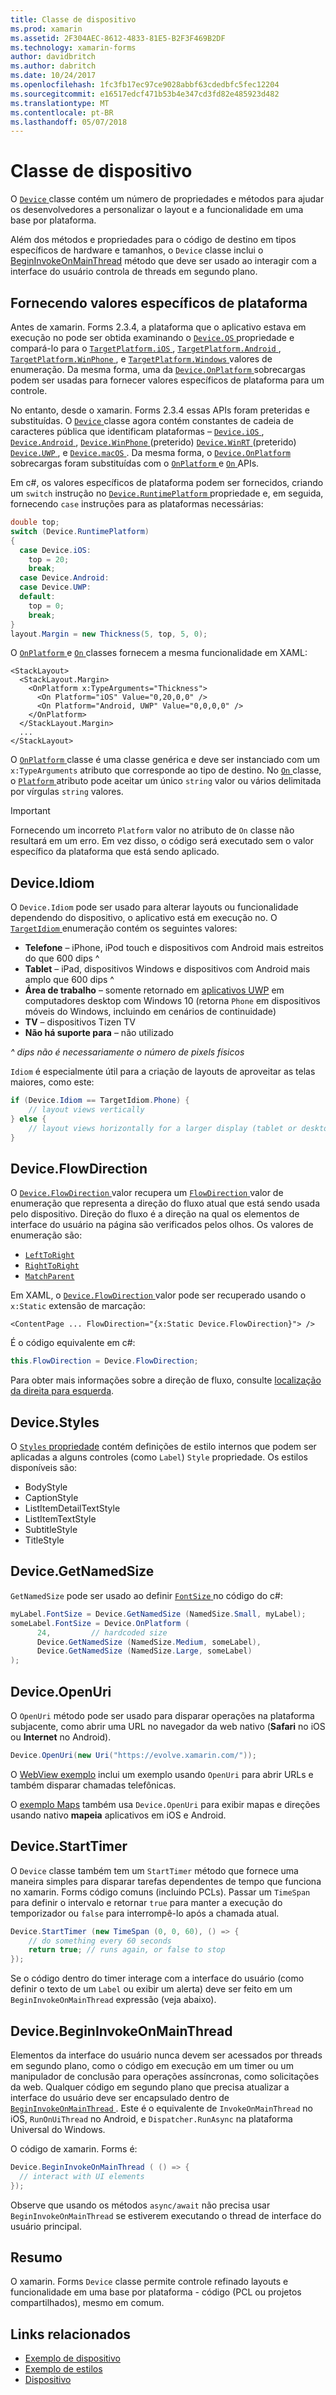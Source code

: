```yaml
---
title: Classe de dispositivo
ms.prod: xamarin
ms.assetid: 2F304AEC-8612-4833-81E5-B2F3F469B2DF
ms.technology: xamarin-forms
author: davidbritch
ms.author: dabritch
ms.date: 10/24/2017
ms.openlocfilehash: 1fc3fb17ec97ce9028abbf63cdedbfc5fec12204
ms.sourcegitcommit: e16517edcf471b53b4e347cd3fd82e485923d482
ms.translationtype: MT
ms.contentlocale: pt-BR
ms.lasthandoff: 05/07/2018
---
```

# <a name="device-class"></a>Classe de dispositivo

O [ `Device` ](https://developer.xamarin.com/api/type/Xamarin.Forms.Device/) classe contém um número de propriedades e métodos para ajudar os desenvolvedores a personalizar o layout e a funcionalidade em uma base por plataforma.

Além dos métodos e propriedades para o código de destino em tipos específicos de hardware e tamanhos, o `Device` classe inclui o [BeginInvokeOnMainThread](#Device_BeginInvokeOnMainThread) método que deve ser usado ao interagir com a interface do usuário controla de threads em segundo plano.

<a name="providing-platform-values" />

## <a name="providing-platform-specific-values"></a>Fornecendo valores específicos de plataforma

Antes de xamarin. Forms 2.3.4, a plataforma que o aplicativo estava em execução no pode ser obtida examinando o [ `Device.OS` ](https://developer.xamarin.com/api/property/Xamarin.Forms.Device.OS/) propriedade e compará-lo para o [ `TargetPlatform.iOS` ](https://developer.xamarin.com/api/field/Xamarin.Forms.TargetPlatform.iOS/), [ `TargetPlatform.Android` ](https://developer.xamarin.com/api/field/Xamarin.Forms.TargetPlatform.Android/), [ `TargetPlatform.WinPhone` ](https://developer.xamarin.com/api/field/Xamarin.Forms.TargetPlatform.WinPhone/), e [ `TargetPlatform.Windows` ](https://developer.xamarin.com/api/field/Xamarin.Forms.TargetPlatform.Windows/) valores de enumeração. Da mesma forma, uma da [ `Device.OnPlatform` ](https://developer.xamarin.com/api/member/Xamarin.Forms.Device.OnPlatform/p/System.Action/System.Action/System.Action/System.Action/) sobrecargas podem ser usadas para fornecer valores específicos de plataforma para um controle.

No entanto, desde o xamarin. Forms 2.3.4 essas APIs foram preteridas e substituídas. O [ `Device` ](https://developer.xamarin.com/api/type/Xamarin.Forms.Device/) classe agora contém constantes de cadeia de caracteres pública que identificam plataformas – [ `Device.iOS` ](https://developer.xamarin.com/api/field/Xamarin.Forms.Device.iOS/), [ `Device.Android` ](https://developer.xamarin.com/api/field/Xamarin.Forms.Device.Android/), [ `Device.WinPhone` ](https://developer.xamarin.com/api/field/Xamarin.Forms.Device.WinPhone/) (preterido) [ `Device.WinRT` ](https://developer.xamarin.com/api/field/Xamarin.Forms.Device.WinRT/) (preterido) [ `Device.UWP` ](https://developer.xamarin.com/api/field/Xamarin.Forms.Device.UWP/), e [ `Device.macOS` ](https://developer.xamarin.com/api/field/Xamarin.Forms.Device.macOS/). Da mesma forma, o [ `Device.OnPlatform` ](https://developer.xamarin.com/api/member/Xamarin.Forms.Device.OnPlatform/p/System.Action/System.Action/System.Action/System.Action/) sobrecargas foram substituídas com o [ `OnPlatform` ](https://developer.xamarin.com/api/type/Xamarin.Forms.OnPlatform%3CT%3E/) e [ `On` ](https://developer.xamarin.com/api/type/Xamarin.Forms.On/) APIs.

Em c#, os valores específicos de plataforma podem ser fornecidos, criando um `switch` instrução no [ `Device.RuntimePlatform` ](https://developer.xamarin.com/api/property/Xamarin.Forms.Device.RuntimePlatform/) propriedade e, em seguida, fornecendo `case` instruções para as plataformas necessárias:

```csharp
double top;
switch (Device.RuntimePlatform)
{
  case Device.iOS:
    top = 20;
    break;
  case Device.Android:
  case Device.UWP:
  default:
    top = 0;
    break;
}
layout.Margin = new Thickness(5, top, 5, 0);
```

O [ `OnPlatform` ](https://developer.xamarin.com/api/type/Xamarin.Forms.OnPlatform%3CT%3E/) e [ `On` ](https://developer.xamarin.com/api/type/Xamarin.Forms.On/) classes fornecem a mesma funcionalidade em XAML:

```xaml
<StackLayout>
  <StackLayout.Margin>
    <OnPlatform x:TypeArguments="Thickness">
      <On Platform="iOS" Value="0,20,0,0" />
      <On Platform="Android, UWP" Value="0,0,0,0" />
    </OnPlatform>
  </StackLayout.Margin>
  ...
</StackLayout>
```

O [ `OnPlatform` ](https://developer.xamarin.com/api/type/Xamarin.Forms.OnPlatform%3CT%3E/) classe é uma classe genérica e deve ser instanciado com um `x:TypeArguments` atributo que corresponde ao tipo de destino. No [ `On` ](https://developer.xamarin.com/api/type/Xamarin.Forms.On/) classe, o [ `Platform` ](https://developer.xamarin.com/api/property/Xamarin.Forms.On.Platform/) atributo pode aceitar um único `string` valor ou vários delimitada por vírgulas `string` valores.

> [!IMPORTANT]
> Fornecendo um incorreto `Platform` valor no atributo de `On` classe não resultará em um erro. Em vez disso, o código será executado sem o valor específico da plataforma que está sendo aplicado.

<a name="Device_Idiom" />

## <a name="deviceidiom"></a>Device.Idiom

O `Device.Idiom` pode ser usado para alterar layouts ou funcionalidade dependendo do dispositivo, o aplicativo está em execução no. O [ `TargetIdiom` ](https://developer.xamarin.com/api/type/Xamarin.Forms.TargetIdiom/) enumeração contém os seguintes valores:

-  **Telefone** – iPhone, iPod touch e dispositivos com Android mais estreitos do que 600 dips ^
-  **Tablet** – iPad, dispositivos Windows e dispositivos com Android mais amplo que 600 dips ^
-  **Área de trabalho** – somente retornado em [aplicativos UWP](~/xamarin-forms/platform/windows/installation/index.md) em computadores desktop com Windows 10 (retorna `Phone` em dispositivos móveis do Windows, incluindo em cenários de continuidade)
-  **TV** – dispositivos Tizen TV
-  **Não há suporte para** – não utilizado

*^ dips não é necessariamente o número de pixels físicos*

`Idiom` é especialmente útil para a criação de layouts de aproveitar as telas maiores, como este:

```csharp
if (Device.Idiom == TargetIdiom.Phone) {
    // layout views vertically
} else {
    // layout views horizontally for a larger display (tablet or desktop)
}
```

## <a name="deviceflowdirection"></a>Device.FlowDirection

O [ `Device.FlowDirection` ](https://developer.xamarin.com/api/property/Xamarin.Forms.VisualElement.FlowDirection/) valor recupera um [ `FlowDirection` ](https://developer.xamarin.com/api/type/Xamarin.Forms.FlowDirection/) valor de enumeração que representa a direção do fluxo atual que está sendo usada pelo dispositivo. Direção do fluxo é a direção na qual os elementos de interface do usuário na página são verificados pelos olhos. Os valores de enumeração são:

- [`LeftToRight`](https://developer.xamarin.com/api/field/Xamarin.Forms.FlowDirection.LeftToRight/)
- [`RightToRight`](https://developer.xamarin.com/api/field/Xamarin.Forms.FlowDirection.RightToLeft/)
- [`MatchParent`](https://developer.xamarin.com/api/field/Xamarin.Forms.FlowDirection.MatchParent/)

Em XAML, o [ `Device.FlowDirection` ](https://developer.xamarin.com/api/property/Xamarin.Forms.VisualElement.FlowDirection/) valor pode ser recuperado usando o `x:Static` extensão de marcação:

```xaml
<ContentPage ... FlowDirection="{x:Static Device.FlowDirection}"> />
```

É o código equivalente em c#:

```csharp
this.FlowDirection = Device.FlowDirection;
```

Para obter mais informações sobre a direção de fluxo, consulte [localização da direita para esquerda](~/xamarin-forms/app-fundamentals/localization/right-to-left.md).

<a name="Device_Styles" />

## <a name="devicestyles"></a>Device.Styles

O [ `Styles` propriedade](~/xamarin-forms/user-interface/styles/index.md) contém definições de estilo internos que podem ser aplicadas a alguns controles (como `Label`) `Style` propriedade. Os estilos disponíveis são:

* BodyStyle
* CaptionStyle
* ListItemDetailTextStyle
* ListItemTextStyle
* SubtitleStyle
* TitleStyle

<a name="Device_GetNamedSize" />

## <a name="devicegetnamedsize"></a>Device.GetNamedSize

`GetNamedSize` pode ser usado ao definir [ `FontSize` ](~/xamarin-forms/user-interface/text/fonts.md) no código do c#:

```csharp
myLabel.FontSize = Device.GetNamedSize (NamedSize.Small, myLabel);
someLabel.FontSize = Device.OnPlatform (
      24,         // hardcoded size
      Device.GetNamedSize (NamedSize.Medium, someLabel),
      Device.GetNamedSize (NamedSize.Large, someLabel)
);
```

<a name="Device_OpenUri" />

## <a name="deviceopenuri"></a>Device.OpenUri

O `OpenUri` método pode ser usado para disparar operações na plataforma subjacente, como abrir uma URL no navegador da web nativo (**Safari** no iOS ou **Internet** no Android).

```csharp
Device.OpenUri(new Uri("https://evolve.xamarin.com/"));
```

O [WebView exemplo](https://github.com/xamarin/xamarin-forms-samples/blob/master/WorkingWithWebview/WorkingWithWebview/WebAppPage.cs) inclui um exemplo usando `OpenUri` para abrir URLs e também disparar chamadas telefônicas.

O [exemplo Maps](https://github.com/xamarin/xamarin-forms-samples/blob/master/WorkingWithMaps/WorkingWithMaps/MapAppPage.cs) também usa `Device.OpenUri` para exibir mapas e direções usando nativo **mapeia** aplicativos em iOS e Android.

<a name="Device_StartTimer" />

## <a name="devicestarttimer"></a>Device.StartTimer

O `Device` classe também tem um `StartTimer` método que fornece uma maneira simples para disparar tarefas dependentes de tempo que funciona no xamarin. Forms código comuns (incluindo PCLs). Passar um `TimeSpan` para definir o intervalo e retornar `true` para manter a execução do temporizador ou `false` para interrompê-lo após a chamada atual.

```csharp
Device.StartTimer (new TimeSpan (0, 0, 60), () => {
    // do something every 60 seconds
    return true; // runs again, or false to stop
});
```

Se o código dentro do timer interage com a interface do usuário (como definir o texto de um `Label` ou exibir um alerta) deve ser feito em um `BeginInvokeOnMainThread` expressão (veja abaixo).

<a name="Device_BeginInvokeOnMainThread" />

## <a name="devicebegininvokeonmainthread"></a>Device.BeginInvokeOnMainThread

Elementos da interface do usuário nunca devem ser acessados por threads em segundo plano, como o código em execução em um timer ou um manipulador de conclusão para operações assíncronas, como solicitações da web. Qualquer código em segundo plano que precisa atualizar a interface do usuário deve ser encapsulado dentro de [ `BeginInvokeOnMainThread` ](https://developer.xamarin.com/api/member/Xamarin.Forms.Device.BeginInvokeOnMainThread/p/System.Action/). Este é o equivalente de `InvokeOnMainThread` no iOS, `RunOnUiThread` no Android, e `Dispatcher.RunAsync` na plataforma Universal do Windows.

O código de xamarin. Forms é:

```csharp
Device.BeginInvokeOnMainThread ( () => {
  // interact with UI elements
});
```

Observe que usando os métodos `async/await` não precisa usar `BeginInvokeOnMainThread` se estiverem executando o thread de interface do usuário principal.

## <a name="summary"></a>Resumo

O xamarin. Forms `Device` classe permite controle refinado layouts e funcionalidade em uma base por plataforma - código (PCL ou projetos compartilhados), mesmo em comum.


## <a name="related-links"></a>Links relacionados

- [Exemplo de dispositivo](https://developer.xamarin.com/samples/xamarin-forms/WorkingWithDevice/)
- [Exemplo de estilos](https://developer.xamarin.com/samples/xamarin-forms/WorkingWithStyles/)
- [Dispositivo](https://developer.xamarin.com/api/type/Xamarin.Forms.Device/)
